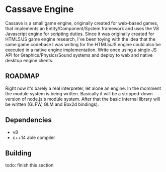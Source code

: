 Cassave Engine
==============

Cassave is a small game engine, originally created for web-based games, that implements
an Entity/Component/System framework and uses the V8 Javascript engine for scripting
duties. Since it was originally created for HTML5/JS game engine research, I've been
toying with the idea that the same game codebase I was writing for the HTML5/JS engine
could also be executed in a native engine implementation. Write once using a single JS
API for Graphics/Physics/Sound systems and deploy to web and native desktop engine
clients.


ROADMAP
-------

Right now it's barely a real interpreter, let alone an engine. In the momment the module system 
is being written. Basically it will be a stripped-down version of node.js's module system. After
that the basic internal library will be written (GLFW, GLM and Box2d bindings).


Dependencies
------------

- v8
- c++14 able compiler

Building
--------

todo: finish this section 
